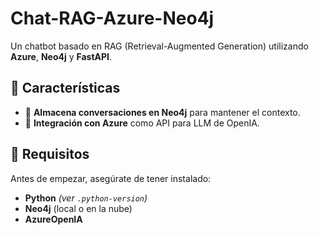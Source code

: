 # Chat-RAG-Azure-Neo4j

Un chatbot basado en RAG (Retrieval-Augmented Generation) utilizando **Azure**, **Neo4j** y **FastAPI**.

## 🚀 Características
- 🔹 **Almacena conversaciones en Neo4j** para mantener el contexto.
- 🔹 **Integración con Azure** como API para LLM de OpenIA.

## 📌 Requisitos
Antes de empezar, asegúrate de tener instalado:
- **Python** *(ver `.python-version`)*
- **Neo4j** (local o en la nube)
- **AzureOpenIA**